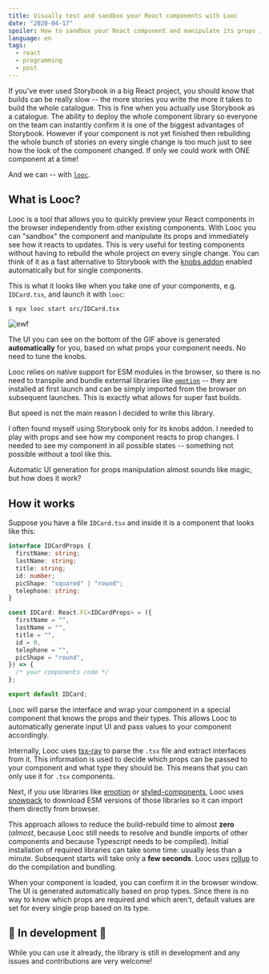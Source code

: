 ```yaml
---
title: Visually test and sandbox your React components with Looc
date: "2020-04-17"
spoiler: How to sandbox your React component and manipulate its props in the browser
language: en
tags:
  - react
  - programming
  - post
---
```


If you've ever used Storybook in a big React project, you should know that builds can be really slow -- the more stories you write the more it takes to build the whole catalogue. This is fine when you actually use Storybook as a catalogue. The ability to deploy the whole component library so everyone on the team can instantly confirm it is one of the biggest advantages of Storybook. However if your component is not yet finished then rebuilding the whole bunch of stories on every single change is too much just to see how the look of the component changed. If only we could work with ONE component at a time!

And we can -- with [`looc`](https://github.com/jlkiri/looc).

## What is Looc?

Looc is a tool that allows you to quickly preview your React components in the browser independently from other existing components. With Looc you can "sandbox" the component and manipulate its props and immediately see how it reacts to updates. This is very useful for testing components without having to rebuild the whole project on every single change. You can think of it as a fast alternative to Storybook with the [knobs addon](https://github.com/storybookjs/storybook/tree/master/addons/knobs) enabled automatically but for single components.

This is what it looks like when you take one of your components, e.g. `IDCard.tsx`, and launch it with `looc`:

```sh
$ npx looc start src/IDCard.tsx
```

![ewf](https://raw.githubusercontent.com/jlkiri/looc/master/assets/looc.gif)

The UI you can see on the bottom of the GIF above is generated **automatically** for you, based on what props your component needs. No need to tune the knobs.

Looc relies on native support for ESM modules in the browser, so there is no need to transpile and bundle external libraries like [`emotion`](https://github.com/emotion-js/emotion) -- they are installed at first launch and can be simply imported from the browser on subsequent launches. This is exactly what allows for super fast builds.

But speed is not the main reason I decided to write this library.

I often found myself using Storybook only for its knobs addon. I needed to play with props and see how my component reacts to prop changes. I needed to see my component in all possible states -- something not possible without a tool like this.

Automatic UI generation for props manipulation almost sounds like magic, but how does it work?

## How it works

Suppose you have a file `IDCard.tsx` and inside it is a component that looks like this:

```ts
interface IDCardProps {
  firstName: string;
  lastName: string;
  title: string;
  id: number;
  picShape: "squared" | "round";
  telephone: string;
}

const IDCard: React.FC<IDCardProps> = ({
  firstName = "",
  lastName = "",
  title = "",
  id = 0,
  telephone = "",
  picShape = "round",
}) => {
  /* your components code */
};

export default IDCard;
```

Looc will parse the interface and wrap your component in a special component that knows the props and their types. This allows Looc to automatically generate input UI and pass values to your component accordingly.

Internally, Looc uses [tsx-ray](https://github.com/jlkiri/tsx-ray) to parse the `.tsx` file and extract interfaces from it. This information is used to decide which props can be passed to your component and what type they should be. This means that you can only use it for `.tsx` components.

Next, if you use libraries like [emotion](https://github.com/emotion-js/emotion) or [styled-components](https://github.com/styled-components/styled-components), Looc uses [snowpack](https://github.com/pikapkg/snowpack) to download ESM versions of those libraries so it can import them directly from browser.

This approach allows to reduce the build-rebuild time to almost **zero** (_almost_, because Looc still needs to resolve and bundle imports of other components and because Typescript needs to be compiled). Initial installation of required libraries can take some time: usually less than a minute. Subsequent starts will take only a **few seconds**. Looc uses [rollup](https://github.com/rollup/rollup) to do the compilation and bundling.

When your component is loaded, you can confirm it in the browser window. The UI is generated automatically based on prop types. Since there is no way to know which props are required and which aren't, default values are set for every single prop based on its type.

## 🚧 In development 🚧

While you can use it already, the library is still in development and any issues and contributions are very welcome!
